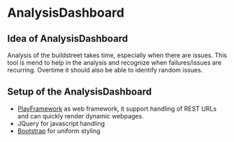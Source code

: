# AnalysisDashboard #

## Idea of AnalysisDashboard ##

Analysis of the buildstreet takes time, especially when there are issues.
This tool is mend to help in the analysis and recognize when failures/issues are recurring. 
Overtime it should also be able to identify random issues. 

## Setup of the AnalysisDashboard ##

* [PlayFramework](http://www.playframework.org/documentation/2.0.4/Home) as web framework, it support handling of REST URLs and can quickly render dynamic webpages.
* JQuery for javascript handling
* [Bootstrap](http://twitter.github.com/bootstrap/) for uniform styling